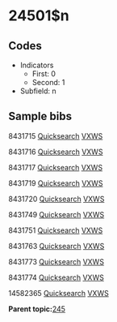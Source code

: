 # 24501$n

## Codes

-   Indicators
    -   First: 0
    -   Second: 1
-   Subfield: n

## Sample bibs

8431715 [Quicksearch](https://search.library.yale.edu/catalog/8431715) [VXWS](http://prodorbis.library.yale.edu:7014/vxws/GetHoldingsService?bibId=8431715)

8431716 [Quicksearch](https://search.library.yale.edu/catalog/8431716) [VXWS](http://prodorbis.library.yale.edu:7014/vxws/GetHoldingsService?bibId=8431716)

8431717 [Quicksearch](https://search.library.yale.edu/catalog/8431717) [VXWS](http://prodorbis.library.yale.edu:7014/vxws/GetHoldingsService?bibId=8431717)

8431719 [Quicksearch](https://search.library.yale.edu/catalog/8431719) [VXWS](http://prodorbis.library.yale.edu:7014/vxws/GetHoldingsService?bibId=8431719)

8431720 [Quicksearch](https://search.library.yale.edu/catalog/8431720) [VXWS](http://prodorbis.library.yale.edu:7014/vxws/GetHoldingsService?bibId=8431720)

8431749 [Quicksearch](https://search.library.yale.edu/catalog/8431749) [VXWS](http://prodorbis.library.yale.edu:7014/vxws/GetHoldingsService?bibId=8431749)

8431751 [Quicksearch](https://search.library.yale.edu/catalog/8431751) [VXWS](http://prodorbis.library.yale.edu:7014/vxws/GetHoldingsService?bibId=8431751)

8431763 [Quicksearch](https://search.library.yale.edu/catalog/8431763) [VXWS](http://prodorbis.library.yale.edu:7014/vxws/GetHoldingsService?bibId=8431763)

8431773 [Quicksearch](https://search.library.yale.edu/catalog/8431773) [VXWS](http://prodorbis.library.yale.edu:7014/vxws/GetHoldingsService?bibId=8431773)

8431774 [Quicksearch](https://search.library.yale.edu/catalog/8431774) [VXWS](http://prodorbis.library.yale.edu:7014/vxws/GetHoldingsService?bibId=8431774)

14582365 [Quicksearch](https://search.library.yale.edu/catalog/14582365) [VXWS](http://prodorbis.library.yale.edu:7014/vxws/GetHoldingsService?bibId=14582365)

**Parent topic:**[245](../../tags/245/245.md)

